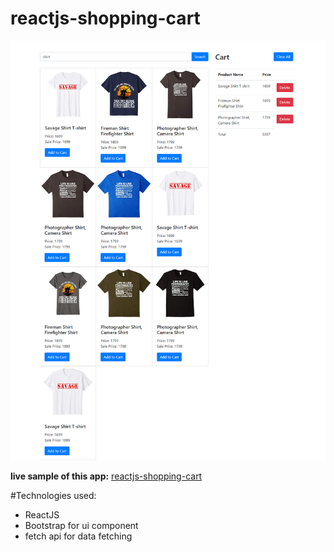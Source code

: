 # reactjs-shopping-cart

![Screenshot](screen-shot.PNG.png)

**live sample of this app:** [reactjs-shopping-cart](https://reactjs-shopping-cart.netlify.com/)

#Technologies used:
- ReactJS
- Bootstrap for ui component
- fetch api for data fetching



 

